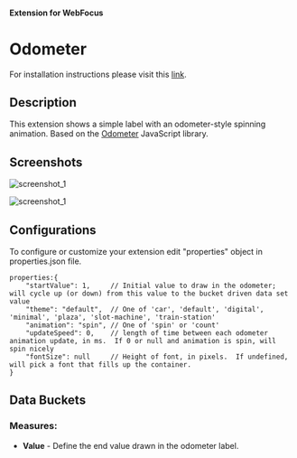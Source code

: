 #### Extension for WebFocus

# Odometer

For installation instructions please visit this [link](https://github.com/ibi/wf-extensions-chart/wiki/Installing-a-WebFocus-Extension "Installing a WebFocus Extension").

## Description

This extension shows a simple label with an odometer-style spinning animation.  Based on the [Odometer](http://github.hubspot.com/odometer/docs/welcome/) JavaScript library.

## Screenshots

![screenshot_1](https://github.com/ibi/wf-extensions-chart/blob/master/com.ibi.odometer/screenshots/1.PNG)

![screenshot_1](https://github.com/ibi/wf-extensions-chart/blob/master/com.ibi.odometer/screenshots/2.PNG)

## Configurations

To configure or customize your extension edit "properties" object in properties.json file.
	
	properties:{
		"startValue": 1,     // Initial value to draw in the odometer; will cycle up (or down) from this value to the bucket driven data set value
		"theme": "default",  // One of 'car', 'default', 'digital', 'minimal', 'plaza', 'slot-machine', 'train-station'
		"animation": "spin", // One of 'spin' or 'count'
		"updateSpeed": 0,    // length of time between each odometer animation update, in ms.  If 0 or null and animation is spin, will spin nicely
		"fontSize": null     // Height of font, in pixels.  If undefined, will pick a font that fills up the container.
	}

## Data Buckets

### Measures:

* **Value** - Define the end value drawn in the odometer label.
